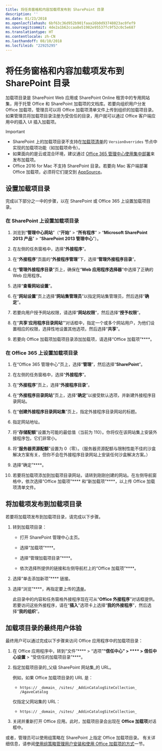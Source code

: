 ```yaml
---
title: 将任务窗格和内容加载项发布到 SharePoint 目录
description: ''
ms.date: 01/23/2018
ms.openlocfilehash: 6bf63c36d952b901faaa16b0d93748023ac0fef9
ms.sourcegitcommit: 4de2a1b62ccaa8e51982e95537fc9f52c0c5e687
ms.translationtype: HT
ms.contentlocale: zh-CN
ms.lasthandoff: 08/10/2018
ms.locfileid: "22925295"
---
```

# <a name="publish-task-pane-and-content-add-ins-to-a-sharepoint-catalog"></a>将任务窗格和内容加载项发布到 SharePoint 目录

加载项目录是 SharePoint Web 应用或 SharePoint Online 租赁中的专用网站集，用于托管 Office 和 SharePoint 加载项的文档库。若要向组织用户分发 Office 加载项，管理员可以将 Office 加载项清单文件上传到组织的加载项目录。如果管理员将加载项目录注册为受信任的目录，用户就可以通过 Office 客户端应用中的插入 UI 插入加载项。

> [!IMPORTANT]
> - SharePoint 上的加载项目录不支持在[加载项清单](../develop/add-in-manifests.md)的 `VersionOverrides` 节点中实现的加载项功能（如加载项命令）。
> - 如果面向的是云或混合环境，建议通过 [Office 365 管理中心使用集中部署](../publish/centralized-deployment.md)来发布加载项。
> - Office 2016 for Mac 不支持 SharePoint 目录。若要向 Mac 客户端部署 Office 加载项，必须将它们提交到 [AppSource](https://docs.microsoft.com/office/dev/store/submit-to-the-office-store)。   

## <a name="set-up-an-add-in-catalog"></a>设置加载项目录

完成以下部分之一中的步骤，以在 SharePoint 或 Office 365 上设置加载项目录。

### <a name="to-set-up-an-add-in-catalog-on-sharepoint"></a>在 SharePoint 上设置加载项目录

1. 浏览到“**管理中心网站**”（“**开始**” > “**所有程序**” > “**Microsoft SharePoint 2013 产品**” > “**SharePoint 2013 管理中心**”）。
    
2. 在左侧的任务窗格中，选择“**外接程序**”。
    
3. 在“**外接程序**”页面的“**外接程序管理**”下，选择“**管理外接程序目录**”。
    
4. 在“**管理外接程序目录**”页上，确保在“**Web 应用程序选择器**”中选择了正确的 Web 应用程序。
    
5. 选择“**查看网站设置**”。
    
6. 在“**网站设置**”页上选择“**网站集管理员**”以指定网站集管理员，然后选择“**确定**”。
    
7. 若要向用户授予网站权限，请选择“**网站权限**”，然后选择“**授予权限**”。
    
8. 在“**共享‘应用程序目录网站’**”对话框中，指定一个或多个网站用户，为他们设置相应的权限，选择性地设置其他选项，然后选择“**共享**”。
    
9. 若要向 Office 加载项加载项目录添加加载项，请选择“Office 加载项”****。

### <a name="to-set-up-an-add-in-catalog-on-office-365"></a>在 Office 365 上设置加载项目录

1. 在“Office 365 管理中心”页上，选择“**管理**”，然后选择“**SharePoint**”。
    
2. 在左侧的任务窗格中，选择“**外接程序**”。
    
3. 在“**外接程序**”页上，选择“**外接程序目录**”。
    
4. 在“**外接程序目录网站**”页上，选择“**确定**”以接受默认选项，并新建外接程序目录网站。
    
5. 在“**创建外接程序目录网站集**”页上，指定外接程序目录网站的标题。
    
6. 指定网站地址。
    
7. 将“**存储配额**”设置为可能的最低值（当前为 110）。你将仅在该网站集上安装外接程序包，它们非常小。
    
8. 将“**服务器资源配额**”设置为 0（零）。（服务器资源配额与限制性能不佳的沙盒解决方案有关，但你不会在外接程序目录网站上安装任何沙盒解决方案。）
    
9. 选择“确定”****。
    
10. 若要将加载项添加到加载项目录网站，请转到刚刚创建的网站。在左侧导航窗格中，依次选择“Office 加载项”**** 和“新加载项”****，以上传 Office 加载项清单文件。

## <a name="publish-an-add-in-to-an-add-in-catalog"></a>将加载项发布到加载项目录

若要将加载项发布到加载项目录，请完成以下步骤。

1. 转到加载项目录：

    - 打开 SharePoint 管理中心主页。
    
    - 选择“加载项”****。
    
    - 选择“管理加载项目录”****。
    
    - 依次选择所提供的链接和左侧导航栏上的“Office 加载项”****。
    
2. 选择“单击添加新项”**** 链接。
    
3. 选择“浏览”****，再指定要上传的[清单](../develop/add-in-manifests.md)。
    
    此目录中的内容和任务窗格外接程序现在可从“**Office 外接程序**”对话框提供。若要访问这些外接程序，请在“**插入**”选项卡上选择“**我的外接程序**”，然后选择“**我的组织**”。

## <a name="end-user-experience-with-the-add-in-catalog"></a>加载项目录的最终用户体验

最终用户可以通过完成以下步骤来访问 Office 应用程序中的加载项目录：

1. 在 Office 应用程序中，转到“文件”**** > “选项”****“信任中心” > **** > 信任中心设置**** > “受信任的加载项目录”****。
    
2. 指定加载项目录的_父级 SharePoint 网站集_的 URL。 
    
    例如，如果 Office 加载项目录的 URL 是：
    
    - `https:// _domain_ /sites/ _AddinCatalogSiteCollection_ /AgaveCatalog`
    
    仅指定父网站集的 URL：
    
    - `https:// _domain_ /sites/ _AddinCatalogSiteCollection_`
    
3. 关闭并重新打开 Office 应用。此时，加载项目录会出现在 **Office 加载项**对话框中。

或者，管理员可以使用组策略在 SharePoint 上指定 Office 加载项目录。 有关详细信息，请参阅[使用组策略管理用户安装和使用 Office 加载项的方式](https://docs.microsoft.com/previous-versions/office/office-2013-resource-kit/jj219429(v=office.15)#using-group-policy-to-manage-how-users-can-install-and-use-apps-for-office)一节。
